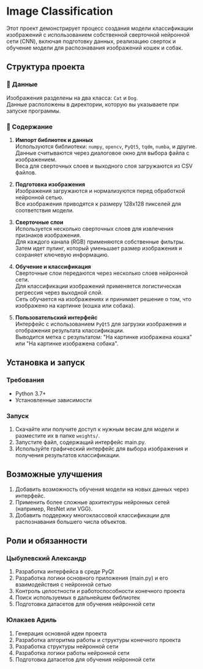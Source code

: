 # Image Classification

Этот проект демонстрирует процесс создания модели классификации изображений с использованием собственной сверточной нейронной сети (CNN), включая подготовку данных, реализацию сверток и обучение модели для распознавания изображений кошек и собак.

## Структура проекта

### 📂 Данные
Изображения разделены на два класса: `Cat` и `Dog`.  
Данные расположены в директории, которую вы указываете при запуске программы.

### 📜 Содержание
1. **Импорт библиотек и данных**  
   Используются библиотеки: `numpy`, `opencv`, `PyQt5`, `tqdm`, `numba`, и другие.  
   Данные считываются через диалоговое окно для выбора файла с изображением.  
   Веса для сверточных слоев и выходного слоя загружаются из CSV файлов.  

2. **Подготовка изображения**  
   Изображения загружаются и нормализуются перед обработкой нейронной сетью.  
   Все изображения приводятся к размеру 128x128 пикселей для соответствия модели.

3. **Сверточные слои**  
   Используется несколько сверточных слоев для извлечения признаков изображения.  
   Для каждого канала (RGB) применяются собственные фильтры.  
   Затем идет пулинг, который уменьшает размер изображения и сохраняет ключевую информацию.

4. **Обучение и классификация**  
   Сверточные слои передаются через несколько слоев нейронной сети.  
   Для классификации изображений применяется логистическая регрессия через выходной слой.  
   Сеть обучается на изображениях и принимает решение о том, что изображено на картинке (кошка или собака).

5. **Пользовательский интерфейс**  
   Интерфейс с использованием `PyQt5` для загрузки изображения и отображения результата классификации.  
   Выводится метка с результатом: "На картинке изображена кошка" или "На картинке изображена собака".

## Установка и запуск

### Требования
- Python 3.7+  
- Установленные зависимости

### Запуск
1. Скачайте или получите доступ к нужным весам для модели и разместите их в папке `weights/`.
2. Запустите файл, содержащий интерфейс main.py.
3. Используйте графический интерфейс для выбора изображения и получения результатов классификации.

## Возможные улучшения
1. Добавить возможность обучения модели на новых данных через интерфейс.  
2. Применить более сложные архитектуры нейронных сетей (например, ResNet или VGG).  
3. Добавить поддержку многоклассовой классификации для распознавания большего числа объектов.

## Роли и обязанности
### Цыбулевский Александр 
1. Разработка интерфейса в среде PyQt
2. Разработка логики основного приложения (main.py) и его взаимодействия с нейронной сетью
3. Контроль целостности и работоспособности конечного проекта
4. Поиск используемых в дальнейшем библиотек
5. Подготовка датасетов для обучения нейронной сети
### Юлакаев Адиль
1. Генерация основной идеи проекта
2. Разработка алгоритма работы и структуры конечного проекта 
3. Разработка структуры нейронной сети
4. Разработка логики работы нейронной сети
5. Подготовка датасетов для обучения нейронной сети
 
